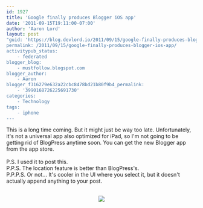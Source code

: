 ```yaml
---
id: 1927
title: 'Google finally produces Blogger iOS app'
date: '2011-09-15T19:11:00-07:00'
author: 'Aaron Lord'
layout: post
"guid: 'https://blog.devlord.io/2011/09/15/google-finally-produces-blogger-ios-app/'
permalink: /2011/09/15/google-finally-produces-blogger-ios-app/
activitypub_status:
    - federated
blogger_blog:
    - mustfollow.blogspot.com
blogger_author:
    - Aaron
blogger_f316279e632a22cbc8478bd21b80f9b4_permalink:
    - '3990168726225691730'
categories:
    - Technology
tags:
    - iphone
---
```


This is a long time coming. But it might just be way too late. Unfortunately, it's not a universal app also optimized for iPad, so I'm not going to be getting rid of BlogPress anytime soon. You can get the new Blogger app from the app store.<br /><br />P.S. I used it to post this.<br />P.P.S. The location feature is better than BlogPress's.<br />P.P.P.S. Or not... It's cooler in the UI where you select it, but it doesn't actually append anything to your post.<br /><br /><div class="separator" style="clear:both;text-align:center;"><a href="https://lh4.googleusercontent.com/-Z5DtHYpz86I/TnJN5vhjboI/AAAAAAAAJ_U/0Hh2G49jrnE/s640/blogger-image-654744342.jpg" style="margin-left:1em;margin-right:1em;"><img border="0" src="https://lh4.googleusercontent.com/-Z5DtHYpz86I/TnJN5vhjboI/AAAAAAAAJ_U/0Hh2G49jrnE/s640/blogger-image-654744342.jpg" /></a></div><div class="blogger-post-footer"><img width='1' height='1' src='' alt='' /></div>